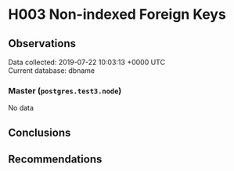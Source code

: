 # H003 Non-indexed Foreign Keys #

## Observations ##
Data collected: 2019-07-22 10:03:13 +0000 UTC  
Current database: dbname  

### Master (`postgres.test3.node`) ###


No data


## Conclusions ##


## Recommendations ##


